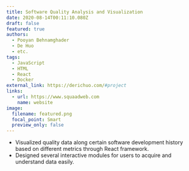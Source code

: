 ```yaml
---
title: Software Quality Analysis and Visualization
date: 2020-08-14T00:11:10.080Z
draft: false
featured: true
authors:
  - Pooyan Behnamghader
  - De Huo
  - etc.
tags:
  - JavaScript
  - HTML
  - React
  - Docker
external_link: https://derichuo.com/#project
links:
  - url: https://www.squaadweb.com
    name: website
image:
  filename: featured.png
  focal_point: Smart
  preview_only: false
---
```

* Visualized quality data along certain software development history based on different metrics through React framework.
* Designed several interactive modules for users to acquire and understand data easily.